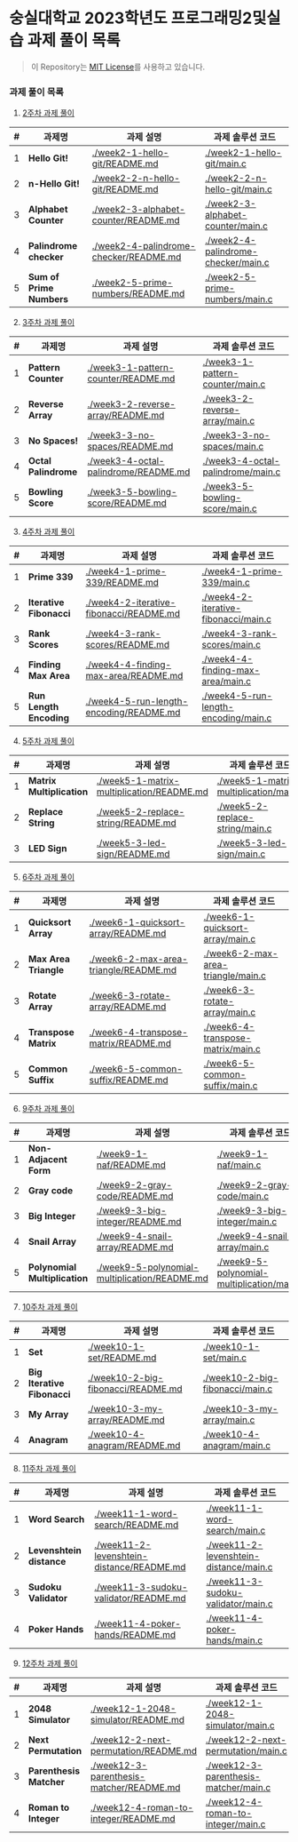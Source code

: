 # 숭실대학교 2023학년도 프로그래밍2및실습 과제 풀이 목록

> 이 Repository는 [MIT License](./LICENSE)를 사용하고 있습니다.

### 과제 풀이 목록

1. [2주차 과제 풀이](./week02)

| #   | 과제명                      | 과제 설명                                                                              | 과제 솔루션 코드                                                                  |
|-----|--------------------------|------------------------------------------------------------------------------------|----------------------------------------------------------------------------|
| 1   | **Hello Git!**           | [./week2-1-hello-git/README.md](./week2-1-hello-git/README.md)                     | [./week2-1-hello-git/main.c](./week2-1-hello-git/main.c)                   |
| 2   | **n-Hello Git!**         | [./week2-2-n-hello-git/README.md](./week2-2-n-hello-git/README.md)                 | [./week2-2-n-hello-git/main.c](./week2-2-n-hello-git/main.c)               |
| 3   | **Alphabet Counter**     | [./week2-3-alphabet-counter/README.md](./week2-3-alphabet-counter/README.md)       | [./week2-3-alphabet-counter/main.c](./week2-3-alphabet-counter/main.c)     |
| 4   | **Palindrome checker**   | [./week2-4-palindrome-checker/README.md]([./week2-4-palindrome-checker/README.md]) | [./week2-4-palindrome-checker/main.c](./week2-4-palindrome-checker/main.c) |
| 5   | **Sum of Prime Numbers** | [./week2-5-prime-numbers/README.md](./week2-5-prime-numbers/README.md)             | [./week2-5-prime-numbers/main.c](./week2-5-prime-numbers/main.c)           |

2. [3주차 과제 풀이](./week03)

| #   | 과제명                  | 과제 설명                                                                          | 과제 솔루션 코드                                                              |
|-----|----------------------|--------------------------------------------------------------------------------|------------------------------------------------------------------------|
| 1   | **Pattern Counter**  | [./week3-1-pattern-counter/README.md](./week3-1-pattern-counter/README.md)     | [./week3-1-pattern-counter/main.c](./week3-1-pattern-counter/main.c)   |
| 2   | **Reverse Array**    | [./week3-2-reverse-array/README.md](./week3-2-reverse-array/README.md)         | [./week3-2-reverse-array/main.c](./week3-2-reverse-array/main.c)       |
| 3   | **No Spaces!**       | [./week3-3-no-spaces/README.md](./week3-3-no-spaces/README.md)                 | [./week3-3-no-spaces/main.c](./week3-3-no-spaces/main.c)               |
| 4   | **Octal Palindrome** | [./week3-4-octal-palindrome/README.md]([./week3-4-octal-palindrome/README.md]) | [./week3-4-octal-palindrome/main.c](./week3-4-octal-palindrome/main.c) |
| 5   | **Bowling Score**    | [./week3-5-bowling-score/README.md](./week3-5-bowling-score/README.md)         | [./week3-5-bowling-score/main.c](./week3-5-bowling-score/main.c)       |

3. [4주차 과제 풀이](./week04)

| #   | 과제명                     | 과제 설명                                                                              | 과제 솔루션 코드                                                                    |
|-----|-------------------------|------------------------------------------------------------------------------------|------------------------------------------------------------------------------|
| 1   | **Prime 339**           | [./week4-1-prime-339/README.md](./week4-1-prime-339/README.md)                     | [./week4-1-prime-339/main.c](./week4-1-prime-339/main.c)                     |
| 2   | **Iterative Fibonacci** | [./week4-2-iterative-fibonacci/README.md](./week4-2-iterative-fibonacci/README.md) | [./week4-2-iterative-fibonacci/main.c](./week4-2-iterative-fibonacci/main.c) |
| 3   | **Rank Scores**         | [./week4-3-rank-scores/README.md](./week4-3-rank-scores/README.md)                 | [./week4-3-rank-scores/main.c](./week4-3-rank-scores/main.c)                 |
| 4   | **Finding Max Area**    | [./week4-4-finding-max-area/README.md]([./week4-4-finding-max-area/README.md])     | [./week4-4-finding-max-area/main.c](./week4-4-finding-max-area/main.c)       |
| 5   | **Run Length Encoding** | [./week4-5-run-length-encoding/README.md](./week4-5-run-length-encoding/README.md) | [./week4-5-run-length-encoding/main.c](./week4-5-run-length-encoding/main.c) |

4. [5주차 과제 풀이](./week05)

| #   | 과제명                       | 과제 설명                                                                                  | 과제 솔루션 코드                                                                        |
|-----|---------------------------|----------------------------------------------------------------------------------------|----------------------------------------------------------------------------------|
| 1   | **Matrix Multiplication** | [./week5-1-matrix-multiplication/README.md](./week5-1-matrix-multiplication/README.md) | [./week5-1-matrix-multiplication/main.c](./week5-1-matrix-multiplication/main.c) |
| 2   | **Replace String**        | [./week5-2-replace-string/README.md](./week5-2-replace-string/README.md)               | [./week5-2-replace-string/main.c](./week5-2-replace-string/main.c)               |
| 3   | **LED Sign**              | [./week5-3-led-sign/README.md](./week5-3-led-sign/README.md)                           | [./week5-3-led-sign/main.c](./week5-3-led-sign/main.c)                           |

5. [6주차 과제 풀이](./week06)

| #   | 과제명                   | 과제 설명                                                                          | 과제 솔루션 코드                                                                |
|-----|-----------------------|--------------------------------------------------------------------------------|--------------------------------------------------------------------------|
| 1   | **Quicksort Array**   | [./week6-1-quicksort-array/README.md](./week6-1-quicksort-array/README.md)     | [./week6-1-quicksort-array/main.c](./week6-1-quicksort-array/main.c)     |
| 2   | **Max Area Triangle** | [./week6-2-max-area-triangle/README.md](./week6-2-max-area-triangle/README.md) | [./week6-2-max-area-triangle/main.c](./week6-2-max-area-triangle/main.c) |
| 3   | **Rotate Array**      | [./week6-3-rotate-array/README.md](./week6-3-rotate-array/README.md)           | [./week6-3-rotate-array/main.c](./week6-3-rotate-array/main.c)           |
| 4   | **Transpose Matrix**  | [./week6-4-transpose-matrix/README.md]([./week6-4-transpose-matrix/README.md]) | [./week6-4-transpose-matrix/main.c](./week6-4-transpose-matrix/main.c)   |
| 5   | **Common Suffix**     | [./week6-5-common-suffix/README.md](./week6-5-common-suffix/README.md)         | [./week6-5-common-suffix/main.c](./week6-5-common-suffix/main.c)         |

6. [9주차 과제 풀이](./week09)

| #   | 과제명                           | 과제 설명                                                                                          | 과제 솔루션 코드                                                                                |
|-----|-------------------------------|------------------------------------------------------------------------------------------------|------------------------------------------------------------------------------------------|
| 1   | **Non-Adjacent Form**         | [./week9-1-naf/README.md](./week9-1-naf/README.md)                                             | [./week9-1-naf/main.c](./week9-1-naf/main.c)                                             |
| 2   | **Gray code**                 | [./week9-2-gray-code/README.md](./week9-2-gray-code/README.md)                                 | [./week9-2-gray-code/main.c](./week9-2-gray-code/main.c)                                 |
| 3   | **Big Integer**               | [./week9-3-big-integer/README.md](./week9-3-big-integer/README.md)                             | [./week9-3-big-integer/main.c](./week9-3-big-integer/main.c)                             |
| 4   | **Snail Array**               | [./week9-4-snail-array/README.md]([./week9-4-snail-array/README.md])                           | [./week9-4-snail-array/main.c](./week9-4-snail-array/main.c)                             |
| 5   | **Polynomial Multiplication** | [./week9-5-polynomial-multiplication/README.md](./week9-5-polynomial-multiplication/README.md) | [./week9-5-polynomial-multiplication/main.c](./week9-5-polynomial-multiplication/main.c) |

7. [10주차 과제 풀이](./week10)

| #   | 과제명                         | 과제 설명                                                                    | 과제 솔루션 코드                                                          |
|-----|-----------------------------|--------------------------------------------------------------------------|--------------------------------------------------------------------|
| 1   | **Set**                     | [./week10-1-set/README.md](./week10-1-set/README.md)                     | [./week10-1-set/main.c](./week10-1-set/main.c)                     |
| 2   | **Big Iterative Fibonacci** | [./week10-2-big-fibonacci/README.md](./week10-2-big-fibonacci/README.md) | [./week10-2-big-fibonacci/main.c](./week10-2-big-fibonacci/main.c) |
| 3   | **My Array**                | [./week10-3-my-array/README.md](./week10-3-my-array/README.md)           | [./week10-3-my-array/main.c](./week10-3-my-array/main.c)           |
| 4   | **Anagram**                 | [./week10-4-anagram/README.md]([./week10-4-anagram/README.md])           | [./week10-4-anagram/main.c](./week10-4-anagram/main.c)             |

8. [11주차 과제 풀이](./week11)

| #   | 과제명                      | 과제 설명                                                                                  | 과제 솔루션 코드                                                                        |
|-----|--------------------------|----------------------------------------------------------------------------------------|----------------------------------------------------------------------------------|
| 1   | **Word Search**          | [./week11-1-word-search/README.md](./week11-1-word-search/README.md)                   | [./week11-1-word-search/main.c](./week11-1-word-search/main.c)                   |
| 2   | **Levenshtein distance** | [./week11-2-levenshtein-distance/README.md](./week11-2-levenshtein-distance/README.md) | [./week11-2-levenshtein-distance/main.c](./week11-2-levenshtein-distance/main.c) |
| 3   | **Sudoku Validator**     | [./week11-3-sudoku-validator/README.md](./week11-3-sudoku-validator/README.md)         | [./week11-3-sudoku-validator/main.c](./week11-3-sudoku-validator/main.c)         |
| 4   | **Poker Hands**          | [./week11-4-poker-hands/README.md]([./week11-4-poker-hands/README.md])                 | [./week11-4-poker-hands/main.c](./week11-4-poker-hands/main.c)                   |

9. [12주차 과제 풀이](./week12)

| #   | 과제명                     | 과제 설명                                                                                | 과제 솔루션 코드                                                                      |
|-----|-------------------------|--------------------------------------------------------------------------------------|--------------------------------------------------------------------------------|
| 1   | **2048 Simulator**      | [./week12-1-2048-simulator/README.md](./week12-1-2048-simulator/README.md)           | [./week12-1-2048-simulator/main.c](./week12-1-2048-simulator/main.c)           |
| 2   | **Next Permutation**    | [./week12-2-next-permutation/README.md](./week12-2-next-permutation/README.md)       | [./week12-2-next-permutation/main.c](./week12-2-next-permutation/main.c)       |
| 3   | **Parenthesis Matcher** | [./week12-3-parenthesis-matcher/README.md](./week12-3-parenthesis-matcher/README.md) | [./week12-3-parenthesis-matcher/main.c](./week12-3-parenthesis-matcher/main.c) |
| 4   | **Roman to Integer**    | [./week12-4-roman-to-integer/README.md]([./week12-4-roman-to-integer/README.md])     | [./week12-4-roman-to-integer/main.c](./week12-4-roman-to-integer/main.c)       |
